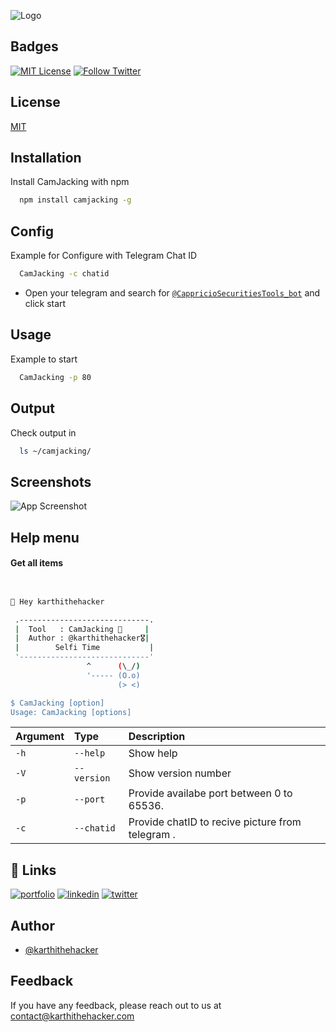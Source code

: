 ![Logo](https://github.com/karthi-the-hacker/camjacking/raw/main/images/logo.gif)

## Badges

[![MIT License](https://img.shields.io/badge/License-MIT-green.svg)](https://choosealicense.com/licenses/mit/)
[![Follow Twitter](https://img.shields.io/twitter/follow/karthithehacker?style=social)](https://twitter.com/karthithehacker)

## License

[MIT](https://choosealicense.com/licenses/mit/)

## Installation

Install CamJacking with npm

```bash
  npm install camjacking -g
```

## Config

Example for Configure with Telegram Chat ID

```bash
  CamJacking -c chatid
```
- Open your telegram and search for [`@CappricioSecuritiesTools_bot`](https://web.telegram.org/k/#@CappricioSecuritiesTools_bot) and click start

## Usage

Example to start

```bash
  CamJacking -p 80
```

## Output

Check output in 

```bash
  ls ~/camjacking/
```

## Screenshots

![App Screenshot](https://github.com/karthi-the-hacker/camjacking/raw/main/images/example.png)

## Help menu

#### Get all items

```bash


👋 Hey karthithehacker

 .-----------------------------.
 |  Tool   : CamJacking 📸     |
 |  Author : @karthithehacker🎖️|
 |        Selfi Time           |           
 '-----------------------------'           
                 ^      (\_/)    
                 '----- (O.o)    
                        (> <)

$ CamJacking [option]
Usage: CamJacking [options]

```

| Argument | Type        | Description                                             |
| :------- | :---------- | :------------------------------------------------------ |
| `-h`     | `--help`    | Show help                                               |
| `-V`     | `--version` | Show version number                                     |
| `-p`     | `--port`    | Provide availabe port between 0 to 65536. |
| `-c`     | `--chatid`    | Provide chatID to recive picture from telegram . |

## 🔗 Links

[![portfolio](https://img.shields.io/badge/my_portfolio-000?style=for-the-badge&logo=ko-fi&logoColor=white)](https://karthithehacker.com/)
[![linkedin](https://img.shields.io/badge/linkedin-0A66C2?style=for-the-badge&logo=linkedin&logoColor=white)](https://www.linkedin.com/in/karthikeyan--v/)
[![twitter](https://img.shields.io/badge/twitter-1DA1F2?style=for-the-badge&logo=twitter&logoColor=white)](https://twitter.com/karthithehacker)

## Author

- [@karthithehacker](https://github.com/karthi-the-hacker/)

## Feedback

If you have any feedback, please reach out to us at contact@karthithehacker.com
